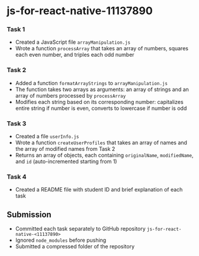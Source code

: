 # js-for-react-native-11137890
### Task 1

* Created a JavaScript file `arrayManipulation.js`
* Wrote a function `processArray` that takes an array of numbers, squares each even number, and triples each odd number

### Task 2

* Added a function `formatArrayStrings` to `arrayManipulation.js`
* The function takes two arrays as arguments: an array of strings and an array of numbers processed by `processArray`
* Modifies each string based on its corresponding number: capitalizes entire string if number is even, converts to lowercase if number is odd

### Task 3

* Created a file `userInfo.js`
* Wrote a function `createUserProfiles` that takes an array of names and the array of modified names from Task 2
* Returns an array of objects, each containing `originalName`, `modifiedName`, and `id` (auto-incremented starting from 1)

### Task 4

* Created a README file with student ID and brief explanation of each task

## Submission

* Committed each task separately to GitHub repository `js-for-react-native-<11137890>`
* Ignored `node_modules` before pushing
* Submitted a compressed folder of the repository
